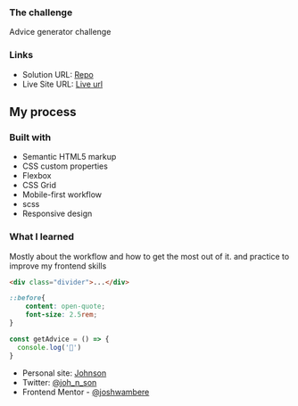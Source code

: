
### The challenge

Advice generator challenge

### Links

- Solution URL: [Repo](https://github.com/joshwambere/advice-generator/)
- Live Site URL: [Live url](https://joshwambere.github.io/advice-generator/)

## My process

### Built with

- Semantic HTML5 markup
- CSS custom properties
- Flexbox
- CSS Grid
- Mobile-first workflow
- scss
- Responsive design

### What I learned

Mostly about the workflow and how to get the most out of it. and practice to improve my frontend skills

```html
<div class="divider">...</div>
```
```css
::before{
    content: open-quote;
    font-size: 2.5rem;
}
```
```js
const getAdvice = () => {
  console.log('🎉')
}
```

- Personal site: [Johnson](https://johnson.rw)
- Twitter: [@joh_n_son](https://twitter.com/joh_n_son)
- Frontend Mentor - [@joshwambere](https://www.frontendmentor.io/profile/joshwambere)


